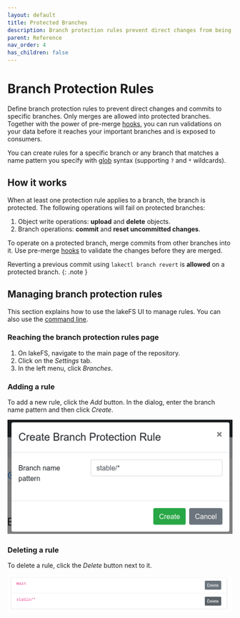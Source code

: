 ```yaml
---
layout: default
title: Protected Branches
description: Branch protection rules prevent direct changes from being applied to your important branches.
parent: Reference
nav_order: 4
has_children: false
---
```


# Branch Protection Rules

Define branch protection rules to prevent direct changes and commits to specific branches.
Only merges are allowed into protected branches. Together with the power of pre-merge [hooks](../setup/hooks.md),
you can run validations on your data before it reaches your important branches and is exposed to consumers.

You can create rules for a specific branch or any branch that matches a name pattern you specify with [glob](https://en.wikipedia.org/wiki/Glob_(programming)) syntax (supporting `?` and `*` wildcards).

## How it works

When at least one protection rule applies to a branch, the branch is protected. The following operations will fail on protected branches:
1. Object write operations: **upload** and **delete** objects.
1. Branch operations: **commit** and **reset uncommitted changes**.

To operate on a protected branch, merge commits from other branches into it. Use pre-merge [hooks](../setup/hooks.md)
to validate the changes before they are merged.

Reverting a previous commit using `lakectl branch revert` is **allowed** on a protected branch.
{: .note }

## Managing branch protection rules

This section explains how to use the lakeFS UI to manage rules. You can also use the [command line](./commands.md#lakectl-branch-protect).

### Reaching the branch protection rules page 

1. On lakeFS, navigate to the main page of the repository.
2. Click on the _Settings_ tab.
3. In the left menu, click _Branches_.

### Adding a rule

To add a new rule, click the _Add_ button. In the dialog, enter the branch name pattern and then click _Create_.

![Adding a branch protection rule](../assets/img/add_branch_protection_rule.png)

### Deleting a rule
To delete a rule, click the _Delete_ button next to it.

![Deleting a branch protection rule](../assets/img/delete_branch_protection_rule.png)
